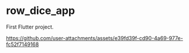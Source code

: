 # row_dice_app
First Flutter project.


https://github.com/user-attachments/assets/e39fd39f-cd90-4a69-977e-fc52f7149168
